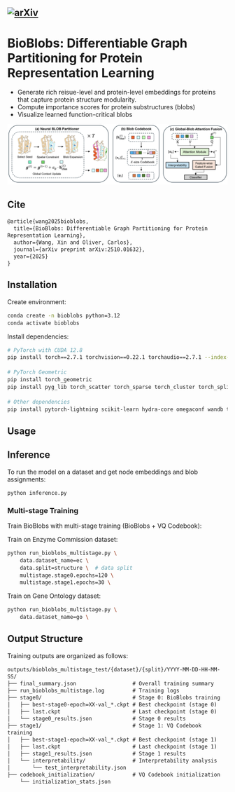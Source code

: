 [![arXiv](https://img.shields.io/badge/arXiv-2510.01632-b31b1b.svg)](https://arxiv.org/abs/2510.01632)
---

# BioBlobs: Differentiable Graph Partitioning for Protein Representation Learning

* Generate rich reisue-level and protein-level embeddings for proteins that capture protein structure modularity.
* Compute importance scores for protein substructures (blobs)
* Visualize learned function-critical blobs

![](https://raw.githubusercontent.com/OliverLaboratory/BioBlobs/refs/heads/main/blobs.png)

## Cite

```
@article{wang2025bioblobs,
  title={BioBlobs: Differentiable Graph Partitioning for Protein Representation Learning},
  author={Wang, Xin and Oliver, Carlos},
  journal={arXiv preprint arXiv:2510.01632},
  year={2025}
}
```

## Installation

Create environment:
```bash
conda create -n bioblobs python=3.12
conda activate bioblobs
```

Install dependencies:
```bash
# PyTorch with CUDA 12.8
pip install torch==2.7.1 torchvision==0.22.1 torchaudio==2.7.1 --index-url https://download.pytorch.org/whl/cu128

# PyTorch Geometric
pip install torch_geometric
pip install pyg_lib torch_scatter torch_sparse torch_cluster torch_spline_conv -f https://data.pyg.org/whl/torch-2.7.0+cu128.html

# Other dependencies
pip install pytorch-lightning scikit-learn hydra-core omegaconf wandb tqdm numpy pandas matplotlib seaborn proteinshake
```

## Usage

## Inference

To run the model on a dataset and get node embeddings and  blob assignments:

```
python inference.py
```

### Multi-stage Training

Train BioBlobs with multi-stage training (BioBlobs + VQ Codebook):

Train on Enzyme Commission dataset:
```bash
python run_bioblobs_multistage.py \
    data.dataset_name=ec \  
    data.split=structure \  # data split 
    multistage.stage0.epochs=120 \
    multistage.stage1.epochs=30 \
```

Train on Gene Ontology dataset:
```bash
python run_bioblobs_multistage.py \
    data.dataset_name=go \
```

## Output Structure

Training outputs are organized as follows:
```
outputs/bioblobs_multistage_test/{dataset}/{split}/YYYY-MM-DD-HH-MM-SS/
├── final_summary.json                  # Overall training summary
├── run_bioblobs_multistage.log         # Training logs
├── stage0/                             # Stage 0: BioBlobs training
│   ├── best-stage0-epoch=XX-val_*.ckpt # Best checkpoint (stage 0)
│   ├── last.ckpt                       # Last checkpoint (stage 0)
│   └── stage0_results.json             # Stage 0 results
├── stage1/                             # Stage 1: VQ Codebook training
│   ├── best-stage1-epoch=XX-val_*.ckpt # Best checkpoint (stage 1)
│   ├── last.ckpt                       # Last checkpoint (stage 1)
│   ├── stage1_results.json             # Stage 1 results
│   └── interpretability/               # Interpretability analysis
│       └── test_interpretability.json
├── codebook_initialization/            # VQ Codebook initialization
    └── initialization_stats.json

```




